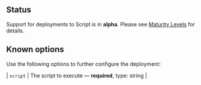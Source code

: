 ## Status

Support for deployments to Script is in **alpha**. Please see [Maturity Levels](/user/deployment-v2#maturity-levels) for details.
## Known options

Use the following options to further configure the deployment:

| `script` | The script to execute &mdash; **required**, type: string |

